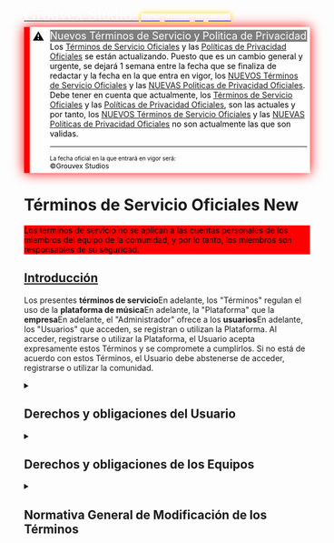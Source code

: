 <html lang="es">
<script src="jquery-3.5.1.min.js"></script>
 <script> 
    $(function(){
      $("#menu").load("menu.html"); 
    });
    $(function(){
      $("#footer").load("footer.html"); 
    });
  $(function(){
      $("#news").load("news.html"); 
    });
  $(function(){
      $("#tosypp").load("tosypp.html"); 
    });
 </script>
<!-- header.html -->
<head>
<script src="index.js"></script> <script src="time.js"></script> <script src="temas.js"></script> <link rel="stylesheet" href="index.css"> <link rel="stylesheet" href="temas.css">
<link rel="icon" href="img/GROUVEX.png"> <link rel="icon" href="GROUVEX.png" type="image/x-icon">
<meta name="viewport" content="width=device-width, initial-scale=1" charset="UTF-8"> <meta name="author" content="Grouvex Studios"> <meta http-equiv="X-UA-Compatible" content="IE=edge"> <meta name="copyright" content="Grouvex Studios"> <meta http-equiv="Cache-Control" content="no-cache, no-store, must-revalidate"> <meta http-equiv="Content-Security-Policy" content="policy"> <meta http-equiv="Referrer-Policy" content="no-referrer"> <meta name="keywords" content="Grouvex, Música, Grouvex Studios, Grouvex's Projects"> <meta name="theme-color" content="#hexcode"> <link rel="canonical" href="URL_canónica">
  <!-- Clarity tracking code for https://grouvex.github.io/ -->
  <script>    (function(c,l,a,r,i,t,y){        c[a]=c[a]||function(){(c[a].q=c[a].q||[]).push(arguments)};        t=l.createElement(r);t.async=1;t.src="https://www.clarity.ms/tag/"+i+"?ref=bwt";y=l.getElementsByTagName(r)[0];y.parentNode.insertBefore(t,y);})(window, document, "clarity", "script", "mdkjlz9c01");</script>
<!-- Editable -->
<meta property="og:title" content="Términos de Servicio Oficiales  - Grouvex Studios"> <meta property="og:description" content="Términos de Servicio Oficiales de ©Grouvex Studios"> <meta property="og:image" href="img/GROUVEX.png">
<title>Términos de Servicio Oficiales - Grouvex Studios</title>
<!-- Main Top -->
<mainTop>
<a href="https://grouvex.github.io/"><span style="font-family: Times New Roman; sans-serif; font-size: 30px;color:white">Grouvex Studios</span></a>
<span style="font-family: Times New Roman;color:white;box-shadow: 0 0 10px gold"> <a href="https://grouvex.github.io/"><u style="color: blue"><span style="color: white">Inicio</span></u></a> | <a href="https://grouvex.github.io/artistas"><u style="color: blue"><span style="color: white">Artistas</span></u></a> | <a href="https://grouvex.github.io/sign-up" style="pointer-events: none"><u style="color: blue"><span style="color: white">Registrarse</span></u></a> <span id="menu"></span>
</span>
</mainTop>
</head>
<body>
 <!-- Anuncio -->
 <div id="news"></div>
 <div id="tosypp"></div>
 <div style="background: rgba(255, 255, 255, 0.5);border-left: 10px solid red;color: #000000;padding: 5px;display: flex; box-shadow: 0 0 20px red;margin-top:5px">
    <div style="font-size: 20px; margin-right: 10px">⚠️</div>
    <div style="flex-grow: 1">
        <p style="color: white; background: rgba(0, 0, 0, 0.5);font-size: 18px; margin: 0">Nuevos Términos de Servicio y Politica de Privacidad</p>
        <p style="background: rgba(255, 255, 255, 0.5);font-size: 14px; margin: 0;color:black">Los <a href="https://grouvex.github.io/tos"><u style="color white">Términos de Servicio Oficiales</u></a> y las <a href="https://grouvex.github.io/pp"><u style="color white">Políticas de Privacidad Oficiales</u></a> se están actualizando. Puesto que es un cambio general y urgente, se dejará 1 semana entre la fecha que se finaliza de redactar y la fecha en la que entra en vigor, los <a href="https://grouvex.github.io/n-tos"><u style="color white">NUEVOS Términos de Servicio Oficiales</u></a> y las <a href="https://grouvex.github.io/n-pp"><u style="color white">NUEVAS Politicas de Privacidad Oficiales</u></a>.</p>
        <p style="background: rgba(255, 255, 255, 0.5);font-size: 14px; margin: 0;color:black">Debe tener en cuenta que actualmente, los <a href="https://grouvex.github.io/tos"><u style="color white">Términos de Servicio Oficiales</u></a> y las <a href="https://grouvex.github.io/pp"><u style="color white">Políticas de Privacidad Oficiales</u></a>, son las actuales y por tanto, los <a href="https://grouvex.github.io/n-tos"><u style="color white">NUEVOS Términos de Servicio Oficiales</u></a> y las <a href="https://grouvex.github.io/n-pp"><u style="color white">NUEVAS Politicas de Privacidad Oficiales</u></a> no son actualmente las que son validas.</p>
<hr>
<p style="background: rgba(255, 255, 255, 0.5);font-size: 10px;color:black;margin:0">La fecha oficial en la que entrará en vigor será: <n style="color:black"><span id="Vigor"></span></n></p>
<p style="background: rgba(255, 255, 255, 0.5);font-size: 12px;color:black;margin:0">©Grouvex Studios</p>
 <script>const uTVigor = 1728230400; actualizarFechas(uTVigor, "Vigor");</script>
    </div> 
</div>
<main>
  <!-- Título -->
 <h1>Términos de Servicio Oficiales <span class="status new">New</span></h1>
 <!--Text -->
  <aside style="background-color: red; color: black"><p>
      Los términos de servicio <n>no se aplican a las cuentas personales de los miembros del equipo de la comunidad</n>, y por lo tanto, los miembros son responsables de su seguridad.</p>
    </aside>
  <article id="Introducción">
    <section>
   <a href="#Introducción"><h2>Introducción</h2></a>
    <p>Los presentes <span class="tooltip"><strong>términos de servicio</strong><span class="tooltiptext">En adelante, los "Términos"</span></span> regulan el uso de la <span class="tooltip"><strong>plataforma de música</strong><span class="tooltiptext">En adelante, la "Plataforma"</span></span> que la <span class="tooltip"><strong>empresa</strong><span class="tooltiptext">En adelante, el "Administrador"</span></span> ofrece a los <span class="tooltip"><strong>usuarios</strong><span class="tooltiptext">En adelante, los "Usuarios"</span></span> que acceden, se registran o utilizan la Plataforma.
     Al acceder, registrarse o utilizar la Plataforma, el Usuario acepta expresamente estos Términos y se compromete a cumplirlos. Si no está de acuerdo con estos Términos, el Usuario debe abstenerse de acceder, registrarse o utilizar la comunidad.</p>
  </section>
</article>
<article id="Derechos_y_Obligaciones_del_Usuario">
   <details>
  <summary href="#Derechos_y_Obligaciones_del_Usuario"><h2>Derechos y obligaciones del Usuario</h2></summary>
<section id="Derechos_del_Usuario"> 
<details>
  <summary href="#Derechos_del_Usuario"><h3>Derechos del Usuario</h3></summary>
    <ol>
     <li><p>Acceder a la comunidad y al contenido musical disponible en ella, siempre y cuando respete los derechos de autor y las licencias de uso de dicho contenido.</p></li>
     <li><p>En caso de crear, subir, compartir y difundir sus propios contenidos musicales en la Plataforma, debe tener los correspondientes derechos de autor y licencias de uso, y que no infrinjan ninguna norma legal o moral.</p></li>
     <li><p>Comentar, calificar y participar en actividades sociales y comunitarias que se desarrollen en la comunidad, siempre y cuando lo haga con respeto y educación hacia los demás Usuarios y Administradores.</p></li>
     <li><p>Solicitar a los Administradores que modifiquen o eliminen sus datos personales, así como ejercer sus derechos de acceso, rectificación, cancelación y oposición, de acuerdo con la política de privacidad de la comunidad.</p></li>
    </ol>
  </details>
 </section>
<section id="Compromisos_del_Usuario">
<details>
  <summary href="#Compromisos_del_Usuario"><h3>Compromisos del Usuario</h3></summary>
    <ol>
    <li><p>No utilizar la comunidad para fines ilegales, fraudulentos, contrarios a la buena fe o al orden público.</p></li>
    <li><p>No utilizar la comunidad para fines publicitarios</p></li>
    <li><p>Intentar mantener la conversación en los <span class="tooltip"><strong>temas</strong><span class="tooltiptext">Los temas relacionados actualmente con Grouvex Studios son: <n>la música y la animación con el sonido.</n></span></span> que estén con relación a Grouvex Studios</p></li>
</ol>
 </details> 
</section>
</details>
</article>
<article id="Derechos_y_Obligaciones_de_los_Equipos">
 <details>
   <summary href="#Derechos_y_Obligaciones_de_los_Equipos"><h2>Derechos y obligaciones de los Equipos</h2></summary>
<section id="Derechos_de_los_Administradores">
<details>
  <summary href="#Derechos_de_los_Administradores"><h3>Derechos de los Administradores</h3></summary>
   <ol>
    <li><p>Establecer las condiciones de acceso, registro y uso de la comunidad, así como modificarlas en cualquier momento, respetando la normativa general de modificación de las normas.</p></li>
    <li><p>Supervisar y moderar los contenidos musicales y las actividades sociales y comunitarias que se lleven a cabo en la comunidad, así como eliminar aquellos que considere inapropiados o contrarios a estos Términos.</p></li>
    <li><p>Bloquear o cancelar el acceso o registro de aquellos Usuarios que violen estos Términos o que hagan un uso indebido o abusivo de la comunidad.</p></li>
    <li><p>Proteger los datos personales de los Usuarios de acuerdo con la política de privacidad de la comunidad y la normativa vigente en materia de protección de datos.</p></li>
    <li><p>Resolver cualquier duda, queja o reclamación que pueda surgir en relación con el uso de la comunidad.</p></li>
   </ol>
 </details>
   </section>
<section id="Compromisos_de_los_Administradores"> 
<details>
  <summary href="#Compromisos_de_los_Administradores"><h3>Compromisos de los Administradores</h3></summary>
    <ol>
    <li><p>Garantizar el correcto funcionamiento y disponibilidad de la comunidad, salvo por causas ajenas a su control o por razones técnicas o de mantenimiento.</p></li>
    <li><p>Respetar los derechos de propiedad intelectual e industrial de los Usuarios y terceros sobre los contenidos musicales que se publiquen en la comunidad.</p></li>
    <li><p>No utilizar los datos personales de los Usuarios para fines distintos a los establecidos en la política de privacidad de la comunidad.</p></li>
    <li><p>No divulgar ni transferir los datos personales de los Usuarios a terceros sin su consentimiento expreso.</p></li>
    </ol>
 </details>
   </section>
    </details>
 </article>
 <article  id="Normativa_General_de_Modificación_de_los_Términos">
<details>
   <summary href="#Normativa_General_de_Modificacion_de_los_Terminos"><h2>Normativa General de Modificación de los Términos</h2></summary>
<section>
 <details>
   <p>En virtud de la presente Normativa General de Modificación de los Términos, se establece que los reglamentos generales podrán entrar en vigor al día siguiente de su publicación oficial en caso de que se considere que su aplicación es de carácter urgente y de suma importancia para el interés común. En circunstancias normales, dichos reglamentos serán efectivos una semana después de su anuncio oficial, proporcionando así un período razonable para su conocimiento y adecuada implementación.
Por otro lado, los reglamentos específicos de cada comunidad tendrán un tratamiento diferenciado en cuanto a su entrada en vigor. Si se determina que la aplicación de un reglamento comunitario es importante para atender a necesidades particulares o situaciones excepcionales, este podrá ser aplicable una semana después de su comunicación oficial. En caso contrario, si no se identifica una urgencia inmediata, el reglamento comunitario entrará en vigor tres semanas después de su publicación, garantizando tiempo suficiente para su difusión y adaptación por parte de los miembros de la comunidad.
Esta normativa busca equilibrar la necesidad de actuar con prontitud ante situaciones que requieren una respuesta rápida, con el derecho de los individuos y entidades a estar debidamente informados sobre las reglas que afectarán su conducta y obligaciones. Se busca así fomentar un ambiente de transparencia y previsibilidad, elementos esenciales para la confianza y la estabilidad normativa.</p>
  <details>
</section>
 </details>
</article>
</main>
<div id="footer"></div>
</body>
</html>
